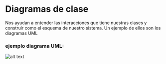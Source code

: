 # Diagramas de clase

Nos ayudan a entender las interacciones que tiene nuestras clases y construir como el esquema de nuestro sistema. Un ejemplo de ellos son los diagramas UML

### ejemplo diagrama UML:

![alt text](image-1.png)
